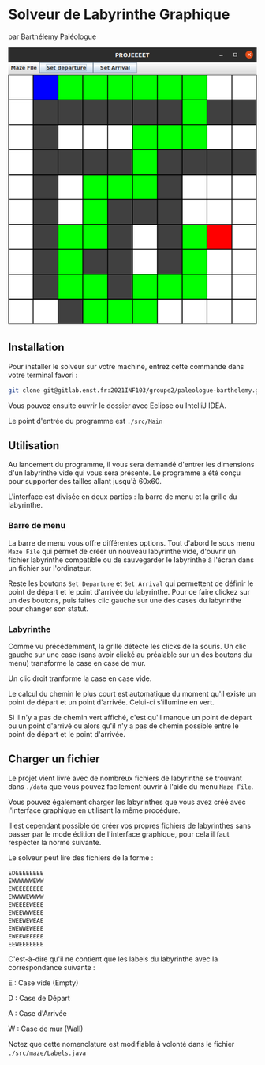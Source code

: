 # Solveur de Labyrinthe Graphique
par Barthélemy Paléologue

![Overview](./data/imgs/overview.png)

## Installation

Pour installer le solveur sur votre machine, entrez cette commande dans votre terminal favori :

```bash
git clone git@gitlab.enst.fr:2021INF103/groupe2/paleologue-barthelemy.git
```

Vous pouvez ensuite ouvrir le dossier avec Eclipse ou IntelliJ IDEA.

Le point d'entrée du programme est ```./src/Main```

## Utilisation

Au lancement du programme, il vous sera demandé d'entrer les dimensions d'un labyrinthe vide qui vous sera présenté. Le programme a été conçu pour supporter des tailles allant jusqu'à 60x60.

L'interface est divisée en deux parties : la barre de menu et la grille du labyrinthe.

### Barre de menu

La barre de menu vous offre différentes options. Tout d'abord le sous menu ```Maze File``` qui permet de créer un nouveau labyrinthe vide, d'ouvrir un fichier labyrinthe compatible ou de sauvegarder le labyrinthe à l'écran dans un fichier sur l'ordinateur.

Reste les boutons ```Set Departure``` et ```Set Arrival``` qui permettent de définir le point de départ et le point d'arrivée du labyrinthe. Pour ce faire clickez sur un des boutons, puis faites clic gauche sur une des cases du labyrinthe pour changer son statut.

### Labyrinthe

Comme vu précédemment, la grille détecte les clicks de la souris. Un clic gauche sur une case (sans avoir clické au préalable sur un des boutons du menu) transforme la case en case de mur.

Un clic droit tranforme la case en case vide.

Le calcul du chemin le plus court est automatique du moment qu'il existe un point de départ et un point d'arrivée. Celui-ci s'illumine en vert.

Si il n'y a pas de chemin vert affiché, c'est qu'il manque un point de départ ou un point d'arrivé ou alors qu'il n'y a pas de chemin possible entre le point de départ et le point d'arrivée.

## Charger un fichier

Le projet vient livré avec de nombreux fichiers de labyrinthe se trouvant dans ```./data``` que vous pouvez facilement ouvrir à l'aide du menu ```Maze File```.

Vous pouvez également charger les labyrinthes que vous avez créé avec l'interface graphique en utilisant la même procédure.

Il est cependant possible de créer vos propres fichiers de labyrinthes sans passer par le mode édition de l'interface graphique, pour cela il faut respécter la norme suivante.

Le solveur peut lire des fichiers de la forme :

```
EDEEEEEEEE
EWWWWWWEWW
EWEEEEEEEE
EWWWWEWWWW
EWEEEEWEEE
EWEEWWWEEE
EWEEWEWEAE
EWEWWEWEEE
EWEEWEEEEE
EEWEEEEEEE
```
C'est-à-dire qu'il ne contient que les labels du labyrinthe avec la correspondance suivante :

E : Case vide (Empty)

D : Case de Départ

A : Case d'Arrivée

W : Case de mur (Wall)

Notez que cette nomenclature est modifiable à volonté dans le fichier ```./src/maze/Labels.java```